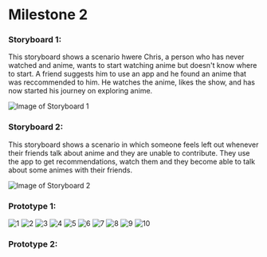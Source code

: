 # Milestone 2


### Storyboard 1:

This storyboard shows a scenario hwere Chris, a person
who has never watched and anime, wants to start watching
anime but doesn't know where to start. A friend suggests 
him to use an app and he found an anime that was reccommended
to him. He watches the anime, likes the show, and has now
started his journey on exploring anime.

![Image of Storyboard 1](https://github.com/calcodeus/COGS121/blob/master/images/storyboard1.jpg)


### Storyboard 2:

This storyboard shows a scenario in which someone feels 
left out whenever their friends talk about anime and they
are unable to contribute. They use the app to get 
recommendations, watch them and they become able to 
talk about some animes with their friends.

![Image of Storyboard 2](https://github.com/calcodeus/COGS121/blob/master/images/storyboard2.JPG)


### Prototype 1:

![1](https://github.com/calcodeus/COGS121/blob/master/images/p1_1.png)
![2](https://github.com/calcodeus/COGS121/blob/master/images/p1_2.png)
![3](https://github.com/calcodeus/COGS121/blob/master/images/p1_3.png)
![4](https://github.com/calcodeus/COGS121/blob/master/images/p1_4.png)
![5](https://github.com/calcodeus/COGS121/blob/master/images/p1_5.png)
![6](https://github.com/calcodeus/COGS121/blob/master/images/p1_6.png)
![7](https://github.com/calcodeus/COGS121/blob/master/images/p1_7.png)
![8](https://github.com/calcodeus/COGS121/blob/master/images/p1_8.png)
![9](https://github.com/calcodeus/COGS121/blob/master/images/p1_9.png)
![10](https://github.com/calcodeus/COGS121/blob/master/images/p1_10.png)


### Prototype 2:
